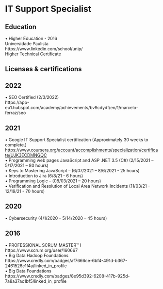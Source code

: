 # IT Support Specialist

<h2>Education</h2>
• Higher Education - 2016<br />
Universidade Paulista<br />
https://www.linkedin.com/school/unip/<br />
Higher Technical Certificate<br /> 

<h2> Licenses &amp; certifications </h2>

<h2> 2022 </h2>
•	SEO Certified (2/3/2022) <br />
https://app-eu1.hubspot.com/academy/achievements/bv9cdydf/en/1/marcelo-ferraz/seo<br />

<h2> 2021 </h2>

•	Google IT Support Specialist certification (Approximately 30 weeks to complete.)<br />
https://www.coursera.org/account/accomplishments/specialization/certificate/UJK3ECDMNGQC <br />
•	Programming web pages JavaScript and ASP .NET 3.5 (C#) (2/15/2021 – 5/17/2021 – 80 hours) <br />
•	Keys to Mastering JavaScript – (6/07/2021 – 8/6/2021 - 25 hours) <br />
• Introduction to Jira (6/8/21 - 6 hours) <br />
•	Programming Logic – (08/03/2021 – 20 hours) <br />
•	Verification and Resolution of Local Area Network Incidents (11/03/21 – 12/19/21 - 70 hours) <br />

<h2> 2020 </h2>
•	Cybersecurity (4/1/2020 – 5/14/2020 – 45 hours) <br />

<h2> 2016 </h2>
•	PROFESSIONAL SCRUM MASTER™ I<br />
https://www.scrum.org/user/160667<br />
• Big Data Hadoop Foundations<br />
https://www.credly.com/badges/af7666ce-6bf4-491d-b367-2461526c1f4a/linked_in_profile<br />
• Big Data Foundations<br />
https://www.credly.com/badges/8e95d392-9208-417b-925d-7a8a37ac1bf5/linked_in_profile<br />












